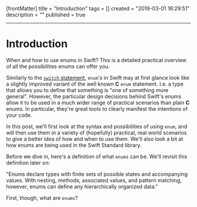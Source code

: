 [frontMatter]
title = "Introduction"
tags = []
created = "2019-03-01 16:29:51"
description = ""
published = true

---

# Introduction

When and how to use enums in Swift? This is a detailed practical
overview of all the possibilities enums can offer you.

Similarly to the [`switch`
statement](lnk::switch),
`enum`\'s in Swift may at first glance look like a slightly improved
variant of the well known **C** `enum` statement. I.e. a type that
allows you to define that something is \"one of something more
general\". However, the particular design
decisions behind Swift\'s enums allow it to be used in a much wider
range of practical scenarios than plain **C** enums. In particular,
they\'re great tools to clearly manifest the intentions of your code.

In this post, we\'ll first look at the syntax and possibilities of using
`enum`, and will then use them in a variety of (hopefully) practical,
real world scenarios to give a better idea of how and when to use them.
We\'ll also look a bit at how enums are being used in the Swift Standard
library.

Before we dive in, here\'s a definition of what `enums` can be. We\'ll
revisit this definition later on:

\"Enums declare types with finite sets of possible states and
accompanying values. With nesting, methods, associated values, and
pattern matching, however, enums can define any hierarchically organized
data.\"

First, though, what are `enums`?
